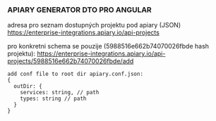 ### APIARY GENERATOR DTO PRO ANGULAR

adresa pro seznam dostupných projektu pod apiary (JSON) 
https://enterprise-integrations.apiary.io/api-projects

pro konkretni schema se pouzije (5988516e662b74070026fbde hash projektu):
https://enterprise-integrations.apiary.io/api-projects/5988516e662b74070026fbde/add

```
add conf file to root dir apiary.conf.json:
{
  outDir: {
    services: string, // path
    types: string // path
  }
}
```
